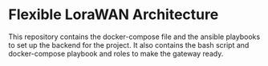 # Flexible LoraWAN Architecture

This repository contains the docker-compose file and the ansible playbooks to set up the backend for the project.
It also contains the bash script and docker-compose playbook and roles to make the gateway ready.
